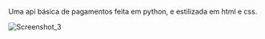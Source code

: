 Uma api básica de pagamentos feita em python, e estilizada em html e css.

![Screenshot_3](https://github.com/cxnvs777/API-DE-PAGAMENTO/assets/163455297/a6aa8f38-ecf8-4abe-9c52-e70f25238cb5)
